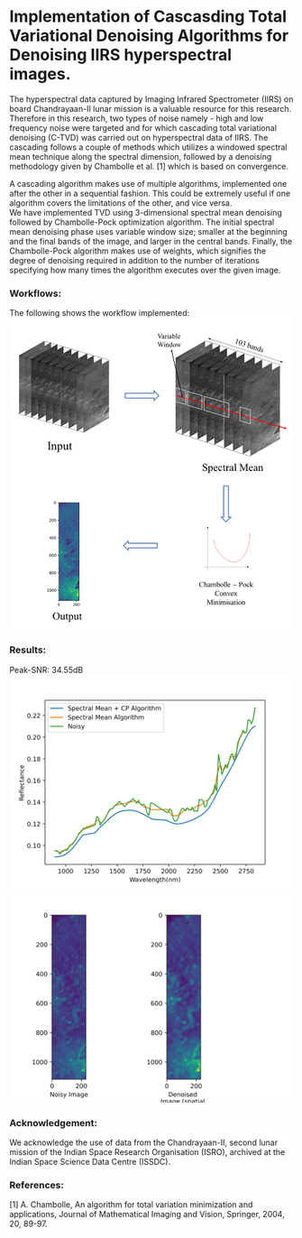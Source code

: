 # Implementation of Cascasding Total Variational Denoising Algorithms for Denoising IIRS hyperspectral images.

The hyperspectral data captured by Imaging Infrared Spectrometer (IIRS) on board Chandrayaan-II lunar mission is a valuable resource for this research. Therefore in this research, two types of noise namely - high and low frequency noise were targeted and for which cascading total variational denoising (C-TVD) was carried out on hyperspectral data of IIRS. The cascading follows a couple of methods which utilizes a windowed spectral mean technique along the spectral dimension, followed by a denoising methodology given by Chambolle et al. [1] which is based on convergence.

A cascading algorithm makes use of multiple algorithms, implemented one after the other in a sequential fashion. This could be extremely useful if one algorithm covers the limitations of the other, and vice versa. \
We have implemented TVD using 3-dimensional spectral mean denoising followed by Chambolle-Pock optimization algorithm. The initial spectral mean denoising phase uses variable window size; smaller at the beginning and the final bands of the image, and larger in the central bands. Finally, the Chambolle-Pock algorithm makes use of weights, which signifies the degree of denoising required in addition to the number of iterations specifying how many times the algorithm executes over the given image.

### Workflows:
The following shows the workflow implemented:
![Methodology](Images/Methodology1.png)

### Results:
Peak-SNR: 34.55dB \
![Spectral Signature Comparison](Images/Results_Comparison.png) \
![Spatial Image Comparison](Images/Spatial_Image_Comparison.png)

### Acknowledgement:
We acknowledge the use of data from the Chandrayaan-II, second lunar mission of the Indian Space Research Organisation (ISRO), archived at the Indian Space Science Data Centre (ISSDC).

### References:
[1] A. Chambolle, An algorithm for total variation minimization and applications, Journal of Mathematical Imaging and Vision, Springer, 2004, 20, 89-97.